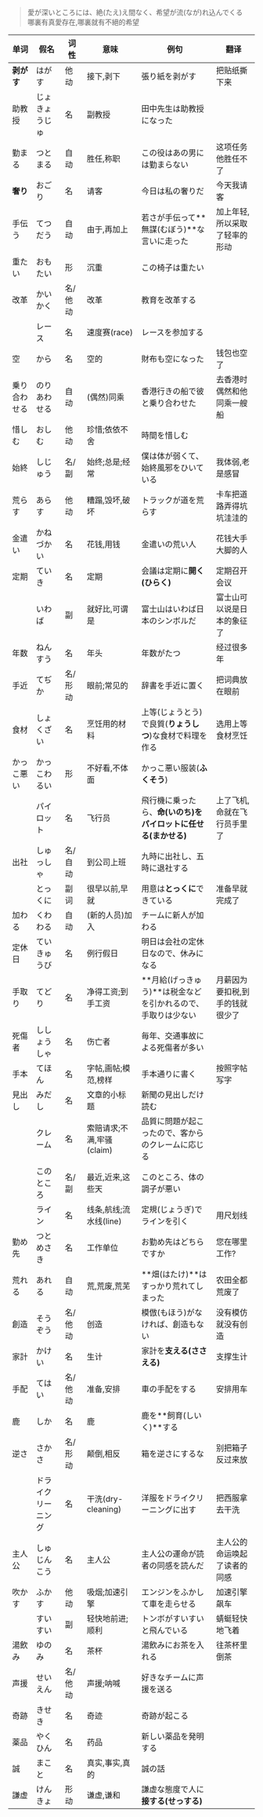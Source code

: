 > 愛が深いところには、絶(たえ)え間なく、希望が流(なが)れ込んでくる <br>
> 哪裏有真愛存在,哪裏就有不絕的希望

|单词|假名|词性|意味|例句|翻译|
|--|--|--|--|--|--|
|**剥がす**|はがす|他动|接下,剥下|張り紙を剥がす|把贴纸撕下来|
|助教授|じょきょうじゅ|名|副教授|田中先生は助教授になった|
|勤まる|つとまる|自动|胜任,称职|この役はあの男には勤まらない|这项任务他胜任不了|
|**奢り**|おごり|名|请客|今日は私の奢りだ|今天我请客|
|手伝う|てつだう|自动|由于,再加上|若さが手伝って**無謀(むぼう)**な言いに走った|加上年轻,所以采取了轻率的形动|
|重たい|おもたい|形|沉重|この椅子は重たい|
|改革|かいかく|名/他动|改革|教育を改革する|
||レース|名|速度赛(race)|レースを参加する|
|空|から|名|空的|財布も空になった|钱包也空了|
|乗り合わせる|のりあわせる|自动|(偶然)同乘|香港行きの船で彼と乗り合わせた|去香港时偶然和他同乘一艘船|
|惜しむ|おしむ|他动|珍惜;依依不舍|時間を惜しむ|
|始終|しじゅう|名/副|始终;总是;经常|僕は体が弱くて、始終風邪をひいている|我体弱,老是感冒|
|荒らす|あらす|他动|糟蹋,毁坏,破坏|トラックが道を荒らす|卡车把道路弄得坑坑洼洼的|
|金遣い|かねづかい|名|花钱,用钱|金遣いの荒い人|花钱大手大脚的人|
|定期|ていき|名|定期|会議は定期に**開く(ひらく)**|定期召开会议|
||いわば|副|就好比,可谓是|富士山はいわば日本のシンボルだ|富士山可以说是日本的象征了|
|年数|ねんすう|名|年头|年数がたつ|经过很多年|
|手近|てぢか|名/形动|眼前;常见的|辞書を手近に置く|把词典放在眼前|
|食材|しょくざい|名|烹饪用的材料|上等(じょうとう)で良質(**りょうしつ**)な食材で料理を作る|选用上等食材烹饪|
|かっこ悪い|かっこわるい|形|不好看,不体面|かっこ悪い服装(**ふくそう**)|
||パイロット|名|飞行员|飛行機に乗ったら、**命(いのち)**をパイロットに**任せる(まかせる)**|上了飞机,命就在飞行员手里了|
|出社|しゅっしゃ|名/自动|到公司上班|九時に出社し、五時に退社する|
||とっくに|副词|很早以前,早就|用意は**とっくに**できている|准备早就完成了|
|加わる|くわわる|自动|(新的人员)加入|チームに新人が加わる|
|定休日|ていきゅうび|名|例行假日|明日は会社の定休日なので、休みになる|
|手取り|てどり|名|净得工资;到手工资|**月給(げっきゅう)**は税金などを引かれるので、手取りは少ない|月薪因为要扣税,到手的钱就很少了|
|死傷者|ししょうしゃ|名|伤亡者|毎年、交通事故による死傷者が多い|
|手本|てほん|名|字帖,画帖;模范,榜样|手本通りに書く|按照字帖写字|
|見出し|みだし|名|文章的小标题|新聞の見出しだけ読む|
||クレーム|名|索赔请求;不满,牢骚(claim)|品質に問題が起こったので、客からのクレームに応じる|
||このところ|名/副|最近,近来,这些天|このところ、体の調子が悪い|
||ライン|名|线条,航线;流水线(line)|定規(じょうぎ)でラインを引く|用尺划线|
|勤め先|つとめさき|名|工作单位|お勤め先はどちらですか|您在哪里工作?|
|荒れる|あれる|自动|荒,荒废,荒芜|**畑(はたけ)**はすっかり荒れてしまった|农田全都荒废了|
|創造|そうぞう|名/他动|创造|模倣(もほう)がなければ、創造もない|没有模仿就没有创造|
|家計|かけい|名|生计|家計を**支える(ささえる)**|支撑生计|
|手配|てはい|名/他动|准备,安排|車の手配をする|安排用车|
|鹿|しか|名|鹿|鹿を**飼育(しいく)**する|
|逆さ|さかさ|名/形动|颠倒,相反|箱を逆さにするな|别把箱子反过来放|
||ドライクリーニング|名|干洗(dry-cleaning)|洋服をドライクリーニングに出す|把西服拿去干洗|
|主人公|しゅじんこう|名|主人公|主人公の運命が読者の同感を読んだ|主人公的命运唤起了读者的同感|
|吹かす|ふかす|他动|吸烟;加速引擎|エンジンをふかして車を走らせる|加速引擎飙车|
||すいすい|副|轻快地前进;顺利|トンボがすいすいと飛んでいる|蜻蜓轻快地飞着|
|湯飲み|ゆのみ|名|茶杯|湯飲みにお茶を入れる|往茶杯里倒茶|
|声援|せいえん|名/他动|声援;呐喊|好きなチームに声援を送る|
|奇跡|きせき|名|奇迹|奇跡が起こる|
|薬品|やくひん|名|药品|新しい薬品を発明する|
|誠|まこと|名|真实,事实,真的|誠の話|
|謙虚|けんきょ|形动|谦虚,谦和|謙虚な態度で人に**接する(せっする)**|